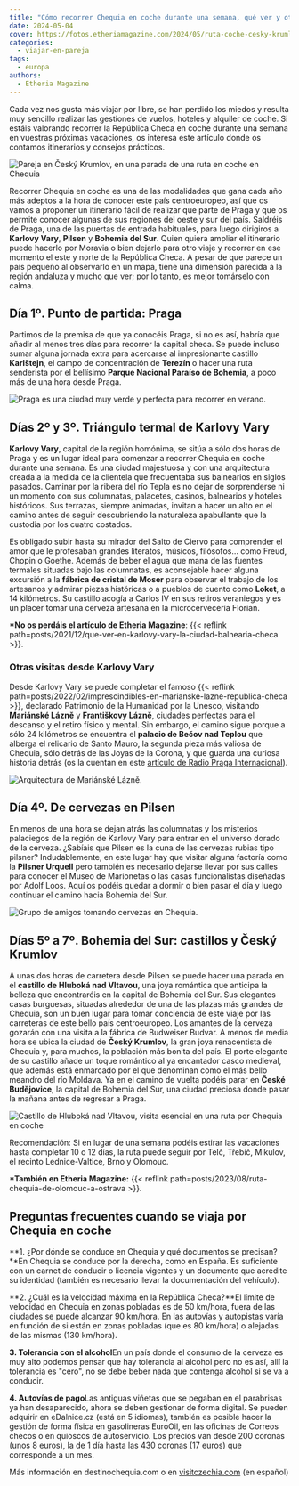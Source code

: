 ```yaml
---
title: "Cómo recorrer Chequia en coche durante una semana, qué ver y otros datos prácticos"
date: 2024-05-04
cover: https://fotos.etheriamagazine.com/2024/05/ruta-coche-cesky-krumlov.jpg
categories: 
  - viajar-en-pareja
tags: 
  - europa
authors: 
  - Etheria Magazine
---
```


Cada vez nos gusta más viajar por libre, se han perdido los miedos y resulta muy 
sencillo realizar las gestiones de vuelos, hoteles y alquiler de coche. Si estáis 
valorando recorrer la República Checa en coche durante una semana en vuestras próximas 
vacaciones, os interesa este artículo donde os contamos itinerarios y consejos 
prácticos. 

![Pareja en Český Krumlov, en una parada de una ruta en coche en Chequia](https://fotos.etheriamagazine.com/2024/05/ruta-coche-cesky-krumlov.jpg "En Chequia encontrarás pueblos encantadores en todas sus regiones. © Unreal Visual")

Recorrer Chequia en coche es una de las modalidades que gana cada año más adeptos a la 
hora de conocer este país centroeuropeo, así que os vamos a proponer un itinerario fácil 
de realizar que parte de Praga y que os permite conocer algunas de sus regiones del 
oeste y sur del país. Saldréis de Praga, una de las puertas de entrada habituales, para 
luego dirigiros a **Karlovy Vary**, **Pilsen** y **Bohemia del Sur**. Quien quiera 
ampliar el itinerario puede hacerlo por Moravia o bien dejarlo para otro viaje y 
recorrer en ese momento el este y norte de la República Checa. A pesar de que parece un 
país pequeño al observarlo en un mapa, tiene una dimensión parecida a la región andaluza 
y mucho que ver; por lo tanto, es mejor tomárselo con calma. 

## Día 1º. Punto de partida: Praga

Partimos de la premisa de que ya conocéis Praga, si no es así, habría que añadir al 
menos tres días para recorrer la capital checa. Se puede incluso sumar alguna jornada 
extra para acercarse al impresionante castillo **Karlštejn**, el campo de concentración 
de **Terezín** o hacer una ruta senderista por el bellísimo **Parque Nacional Paraíso de 
Bohemia**, a poco más de una hora desde Praga. 

![Praga es una ciudad muy verde y perfecta para recorrer en verano.](https://fotos.etheriamagazine.com/2024/05/praga-verano.jpg "Praga es una ciudad muy verde y perfecta para recorrer en verano. © Pyty/shutterstock.com")

## Días 2º y 3º. Triángulo termal de Karlovy Vary

**Karlovy Vary**, capital de la región homónima, se sitúa a sólo dos horas de Praga y es 
un lugar ideal para comenzar a recorrer Chequia en coche durante una semana. Es una 
ciudad majestuosa y con una arquitectura creada a la medida de la clientela que 
frecuentaba sus balnearios en siglos pasados. Caminar por la ribera del río Tepla es no 
dejar de sorprenderse ni un momento con sus columnatas, palacetes, casinos, balnearios y 
hoteles históricos. Sus terrazas, siempre animadas, invitan a hacer un alto en el camino 
antes de seguir descubriendo la naturaleza apabullante que la custodia por los cuatro 
costados. 

Es obligado subir hasta su mirador del Salto de Ciervo para comprender el amor que le 
profesaban grandes literatos, músicos, filósofos... como Freud, Chopin o Goethe. Además 
de beber el agua que mana de las fuentes termales situadas bajo las columnatas, es 
aconsejable hacer alguna excursión a la **fábrica de cristal de Moser** para observar el 
trabajo de los artesanos y admirar piezas históricas o a pueblos de cuento como 
**Loket**, a 14 kilómetros. Su castillo acogía a Carlos IV en sus retiros veraniegos y 
es un placer tomar una cerveza artesana en la microcervecería Florian. 

**\*No os perdáis el artículo de Etheria Magazine**: {{< reflink 
path=posts/2021/12/que-ver-en-karlovy-vary-la-ciudad-balnearia-checa >}}. 

### Otras visitas desde Karlovy Vary

Desde Karlovy Vary se puede completar el famoso {{< reflink 
path=posts/2022/02/imprescindibles-en-marianske-lazne-republica-checa >}}, declarado 
Patrimonio de la Humanidad por la Unesco, visitando **Mariánské Lázně** y **Františkovy 
Lázně**, ciudades perfectas para el descanso y el retiro físico y mental. Sin embargo, 
el camino sigue porque a sólo 24 kilómetros se encuentra el **palacio de Bečov nad 
Teplou** que alberga el relicario de Santo Mauro, la segunda pieza más valiosa de 
Chequia, sólo detrás de las Joyas de la Corona, y que guarda una curiosa historia detrás 
(os la cuentan en este [artículo de Radio Praga 
Internacional](https://espanol.radio.cz/la-rocambolesca-historia-del-relicario-de-san-mauro-8550453)). 

![Arquitectura de Mariánské Lázně.](https://fotos.etheriamagazine.com/2024/05/marianske-lazne.jpg "Arquitectura de Mariánské Lázně. © Borisb17 / Shutterstock.com")

## Día 4º. De cervezas en Pilsen

En menos de una hora se dejan atrás las columnatas y los misterios palaciegos de la 
región de Karlovy Vary para entrar en el universo dorado de la cerveza. ¿Sabíais que 
Pilsen es la cuna de las cervezas rubias tipo pilsner? Indudablemente, en este lugar hay 
que visitar alguna factoría como la **Pilsner Urquell** pero también es necesario 
dejarse llevar por sus calles para conocer el Museo de Marionetas o las casas 
funcionalistas diseñadas por Adolf Loos. Aquí os podéis quedar a dormir o bien pasar el 
día y luego continuar el camino hacia Bohemia del Sur. 

![Grupo de amigos tomando cervezas en Chequia.](https://fotos.etheriamagazine.com/2024/05/cervezas-pilsen-chequia.jpg "De cervezas en Chequia. © Unreal Visual s.r.o.")

## Días 5º a 7º. Bohemia del Sur: castillos y Český Krumlov

A unas dos horas de carretera desde Pilsen se puede hacer una parada en el **castillo de 
Hluboká nad Vltavou**, una joya romántica que anticipa la belleza que encontraréis en la 
capital de Bohemia del Sur. Sus elegantes casas burguesas, situadas alrededor de una de 
las plazas más grandes de Chequia, son un buen lugar para tomar conciencia de este viaje 
por las carreteras de este bello país centroeuropeo. Los amantes de la cerveza gozarán 
con una visita a la fábrica de Budweiser Budvar. A menos de media hora se ubica la 
ciudad de **Český Krumlov**, la gran joya renacentista de Chequia y, para muchos, la 
población más bonita del país. El porte elegante de su castillo añade un toque romántico 
al ya encantador casco medieval, que además está enmarcado por el que denominan como el 
más bello meandro del río Moldava. Ya en el camino de vuelta podéis parar en **České 
Budějovice**, la capital de Bohemia del Sur, una ciudad preciosa donde pasar la mañana 
antes de regresar a Praga. 

![Castillo de Hluboká nad Vltavou, visita esencial en una ruta por Chequia en coche](https://fotos.etheriamagazine.com/2024/05/Hluboka-nad-Vltavou.jpg "Castillo de Hluboká nad Vltavou, en Bohemia del Sur. © Zuzana Reifová")

Recomendación: Si en lugar de una semana podéis estirar las vacaciones hasta completar 
10 o 12 días, la ruta puede seguir por Telč, Třebíč, Mikulov, el recinto 
Lednice-Valtice, Brno y Olomouc. 

**\*También en Etheria Magazine:** {{< reflink 
path=posts/2023/08/ruta-chequia-de-olomouc-a-ostrava >}}. 

## Preguntas frecuentes cuando se viaja por Chequia en coche

**1\. ¿Por dónde se conduce en Chequia y qué documentos se precisan?**En Chequia se 
conduce por la derecha, como en España. Es suficiente con un carnet de conducir o 
licencia vigentes y un documento que acredite su identidad (también es necesario llevar 
la documentación del vehículo). 

**2\. ¿Cuál es la velocidad máxima en la República Checa?**El límite de velocidad en 
Chequia en zonas pobladas es de 50 km/hora, fuera de las ciudades se puede alcanzar 90 
km/hora. En las autovías y autopistas varía en función de si están en zonas pobladas 
(que es 80 km/hora) o alejadas de las mismas (130 km/hora). 

**3\. Tolerancia con el alcohol**En un país donde el consumo de la cerveza es muy alto 
podemos pensar que hay tolerancia al alcohol pero no es así, allí la tolerancia es 
"cero", no se debe beber nada que contenga alcohol si se va a conducir. 

**4\. Autovías de pago**Las antiguas viñetas que se pegaban en el parabrisas ya han 
desaparecido, ahora se deben gestionar de forma digital. Se pueden adquirir en 
eDalnice.cz (está en 5 idiomas), también es posible hacer la gestión de forma física en 
gasolineras EuroOil, en las oficinas de Correos checos o en quioscos de autoservicio. 
Los precios van desde 200 coronas (unos 8 euros), la de 1 día hasta las 430 coronas (17 
euros) que corresponde a un mes. 

Más información en destinochequia.com o en 
[visitczechia.com](https://www.visitczechia.com/) (en español)
